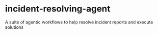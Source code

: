 # incident-resolving-agent
A suite of agentic workflows to help resolve incident reports and execute solutions
